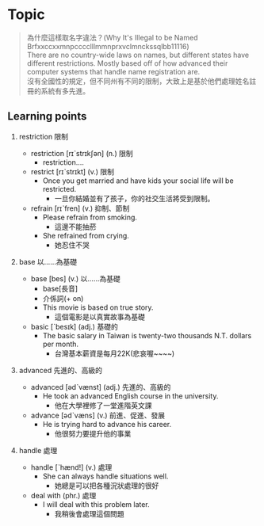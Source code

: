 # Topic

> 為什麼這樣取名字違法？(Why It's Illegal to be Named Brfxxccxxmnpcccclllmmnprxvclmnckssqlbb11116) <br>
> There are no country-wide laws on names, but different states have different restrictions. Mostly based off of how advanced their computer systems that handle name registration are.<br>
> 沒有全國性的規定，但不同州有不同的限制，大致上是基於他們處理姓名註冊的系統有多先進。<br>

## Learning points
1. restriction  限制
    * restriction  [rɪˋstrɪkʃən]  (n.)  限制
        - restriction....
    * restrict  [rɪˋstrɪkt]  (v.)  限制
        - Once you get married and have kids your social life will be restricted.
            + 一旦你結婚並有了孩子，你的社交生活將受到限制。
    * refrain  [rɪˋfren]  (v.)  抑制、節制
        - Please refrain from smoking.
            + 這邊不能抽菸
        - She refrained from crying.
            + 她忍住不哭

2. base  以……為基礎
    * base  [bes]  (v.)  以……為基礎
        - base[長音]
        - 介係詞(+ on)
        - This movie is based on true story.
            + 這個電影是以真實故事為基礎
    * basic  [ˋbesɪk]  (adj.)  基礎的
        - The basic salary in Taiwan is twenty-two thousands N.T. dollars per month.
            + 台灣基本薪資是每月22K(悲哀喔~~~~)

3. advanced  先進的、高級的
    * advanced  [ədˋvænst]  (adj.)  先進的、高級的
        - He took an advanced English course in the university.
            + 他在大學裡修了一堂進階英文課
    * advance  [ədˋvæns]  (v.)  前進、促進、發展
        - He is trying hard to advance his career.
            + 他很努力要提升他的事業

4. handle  處理
    * handle  [ˋhænd!]  (v.)  處理
        - She can always handle situations well.
            + 她總是可以把各種況狀處理的很好
    * deal with  (phr.)  處理
        -  I will deal with this problem later.
            + 我稍後會處理這個問題



